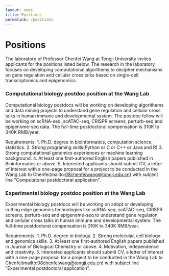 ```yaml
---
layout: news
title: Positions
permalink: /positions
---
```


# Positions

The laboratory of Professor Chenfei Wang at Tongji University invites applicants for the positions listed below. The research in the laboratory focuses on developing computational algorthems to decipher mechanisms on gene regulation and cellular cross talks based on single-cell transcriptomics and epigenomics. 

### Computational biology postdoc position at the Wang Lab
Computational biology postdocs will be working on developing algorithems and data mining projects to understand gene regulation and cellular cross talks in human immune and developmental system. The postdoc fellow will be working on scRNA-seq, scATAC-seq, CRISPR screens, perturb-seq and epigenome-seq data. The full-time postdoctoral compensation is 310K to 340K RMB/year.

Requirements:
    1. Ph.D. degree in bioinformatics, computation science, statistics.
    2. Strong programing skills(Python or C or C++ or Java and R)
    3. Strong computational genomics experiences or machine learning background. 
    4. At least one first-authored English papers published in Bioinformatics or above.
    5. Interested applicants should submit CV, a letter of interest with a one-page proposal for a project to be conducted in the Wang Lab to Chenfei(mailto:08chenfeiwang@tongji.edu.cn)  with subject line "Computatonal postdoctoral application".

### Experimental biology postdoc position at the Wang Lab
Experimental biology postdocs will be working on adopt or developing cutting edge genomics technologies like scRNA-seq, scATAC-seq, CRISPR screens, perturb-seq and epigenome-seq to understand gene regulaton and cellular cross talks in human immune and developmental system. The full-time postdoctoral compensation is 310K to 340K RMB/year.

Requirements:
    1. Ph.D. degree in biology.
    2. Strong molecular, cell biology and genomics skills.
    3. At least one first-authored English papers published in Journal of Biological Chemistry or above.
    4. Motivation, independence and creativity.
    5. Interested applicants should submit CV, a letter of interest with a one-page proposal for a project to be conducted in the Wang Lab to Chenfei(mailto:08chenfeiwang@tongji.edu.cn)  with subject line "Experimental postdoctoral application".